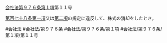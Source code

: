 [会社法第９７６条第１項](会社法＿＿＿＿第９７６条第１項)第１１号

[第百七十八条第一項](会社法＿＿＿＿第１７８条第１項)又は[第二項](会社法＿＿＿＿第９７６条第２項)の規定に違反して、株式の消却をしたとき。


#会社法
#会社法/第９７６条
#会社法/第９７６条/第１項
#会社法/第９７６条/第１項/第１１号
